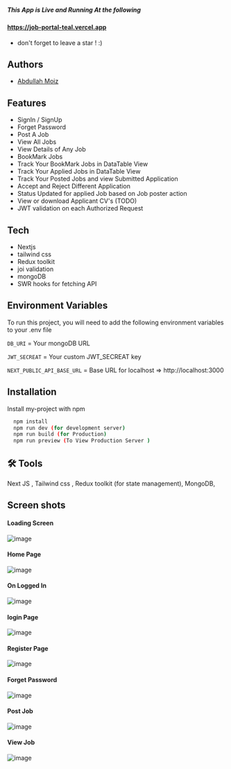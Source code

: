 ##### This App is Live and Running At the following
#### https://job-portal-teal.vercel.app

 - don't forget to leave a star ! :)

## Authors

- [Abdullah Moiz](https://www.github.com/Abdullah-moiz)

## Features

- SignIn / SignUp
- Forget Password
- Post A Job
- View  All Jobs
- View Details of Any Job
- BookMark Jobs
- Track Your BookMark Jobs in DataTable View
- Track Your Applied Jobs in DataTable View 
- Track Your Posted Jobs and view Submitted Application 
- Accept and Reject Different Application 
- Status Updated for applied Job based on Job poster action 
- View or download Applicant CV's (TODO)
- JWT validation on each Authorized Request 


## Tech
- Nextjs
- tailwind css
- Redux toolkit
- joi validation
- mongoDB
- SWR hooks for fetching API 

## Environment Variables

To run this project, you will need to add the following environment variables to your .env file

`DB_URI` = Your mongoDB URL

`JWT_SECREAT` = Your custom JWT_SECREAT key

`NEXT_PUBLIC_API_BASE_URL` =  Base URL for localhost  => http://localhost:3000


## Installation

Install my-project with npm

```bash
  npm install
  npm run dev (for development server)
  npm run build (for Production)
  npm run preview (To View Production Server )
```
    
    


## 🛠 Tools

Next JS , 
Tailwind css ,
Redux toolkit (for state management),
MongoDB, 



## Screen shots

#### Loading Screen
![image](https://user-images.githubusercontent.com/90745903/224544971-1e9d0a5a-9f1a-40ab-8eec-fb21abbad585.png)



#### Home Page
![image](https://user-images.githubusercontent.com/90745903/223309574-3d792dc6-8936-4e0c-93ac-6f5ad476bd45.png)

#### On Logged In 
![image](https://user-images.githubusercontent.com/90745903/223759954-805fffc6-7c23-4018-ac6d-6fbd14953db6.png)

#### login Page
![image](https://user-images.githubusercontent.com/90745903/223760826-3b23f677-f6f1-4740-9859-a7de7795cd09.png)


#### Register Page
![image](https://user-images.githubusercontent.com/90745903/223760920-30248b2d-d221-4f3b-b5e2-23c685bdde37.png)

#### Forget Password 
![image](https://user-images.githubusercontent.com/90745903/224545005-68654792-96c0-4e75-9e01-526c1eda5228.png)


#### Post Job
![image](https://user-images.githubusercontent.com/90745903/224545025-c678ce5e-94fb-4e64-aa8c-db9be558fa0d.png)

#### View Job 
![image](https://user-images.githubusercontent.com/90745903/224545051-9072fb38-411c-43f4-8a01-78af4c0a68ff.png)






